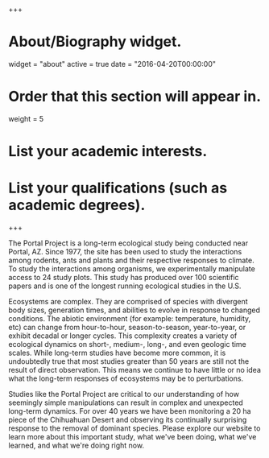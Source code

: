 +++
# About/Biography widget.
widget = "about"
active = true
date = "2016-04-20T00:00:00"

# Order that this section will appear in.
weight = 5

# List your academic interests.


# List your qualifications (such as academic degrees).

 
+++

The Portal Project is a long-term ecological study being conducted near Portal, AZ. Since 1977, the site has been used to study the interactions among rodents, ants and plants and their respective responses to climate. To study the interactions among organisms, we experimentally manipulate access to 24 study plots. This study has produced over 100 scientific papers and is one of the longest running ecological studies in the U.S.

Ecosystems are complex. They are comprised of species with divergent body sizes, generation times, and abilities to evolve in response to changed conditions. The abiotic environment (for example: temperature, humidity, etc) can  change from hour-to-hour, season-to-season, year-to-year, or exhibit decadal or longer cycles. This complexity creates a variety of ecological dynamics on short-, medium-, long-, and even geologic time scales. While long-term studies have become more common, it is undoubtedly true that most studies greater than 50 years are still not the result of direct observation. This means we continue to have little or no idea what the long-term responses of ecosystems may be to perturbations.

Studies like the Portal Project are critical to our understanding of how seemingly simple manipulations can result in complex and unexpected long-term dynamics. For over 40 years we have been monitoring a 20 ha piece of the Chihuahuan Desert and observing its continually surprising response to the removal of dominant species. Please explore our website to learn more about this important study, what we've been doing, what we've learned, and what we're doing right now.
